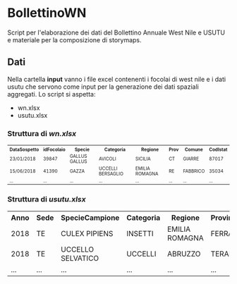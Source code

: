 # BollettinoWN
Script per l'elaborazione dei dati del Bollettino Annuale West Nile e USUTU e materiale per la composizione di storymaps.

## Dati
Nella cartella **input** vanno i file excel contenenti i focolai di west nile e i dati usutu che servono come input per la generazione dei dati spaziali aggregati.
Lo script si aspetta:
  * wn.xlsx
  * usutu.xlsx

### Struttura di *wn.xlsx*
<table style="font-size:10px">
  <tr>
    <th>DataSospetto</th>
    <th>idFocolaio</th>
    <th>Specie</th>
    <th>Categoria</th>
    <th>Regione</th>
    <th>Prov</th>
    <th>Comune</th>
    <th>CodIstat</th>
  </tr>
  <tr>
    <td>23/01/2018</td>
    <td>39847</td>
    <td>GALLUS GALLUS</td>
    <td>AVICOLI</td>
    <td>SICILIA</td>
    <td>CT</td>
    <td>GIARRE</td>
    <td>87017</td>
  </tr>
  <tr>
    <td>15/06/2018</td>
    <td>41390</td>
    <td>GAZZA</td>
    <td>UCCELLI BERSAGLIO</td>
    <td>EMILIA ROMAGNA</td>
    <td>RE</td>
    <td>FABBRICO</td>
    <td>35034</td>
  </tr>
  <tr>
    <td>...</td>
    <td>...</td>
    <td>...</td>
    <td>...</td>
    <td>...</td>
    <td>...</td>
    <td>...</td>
    <td>...</td>
  </tr>
</table>

### Struttura di *usutu.xlsx*
<table>
  <tr>
    <th>Anno</th>
    <th>Sede</th>
    <th>SpecieCampione</th>
    <th>Categoria</th>
    <th>Regione</th>
    <th>Provincia</th>
    <th>SiglaProvincia</th>
    <th>Comune</th>
    <th>CodIstat</th>
  </tr>
  <tr>
    <td>2018</td>
    <td>TE</td>
    <td>CULEX PIPIENS</td>
    <td>INSETTI</td>
    <td>EMILIA ROMAGNA</td>
    <td>FERRARA</td>
    <td>FE</td>
    <td>FERRARA</td>
    <td>38008</td>
  </tr>
  <tr>
    <td>2018</td>
    <td>TE</td>
    <td>UCCELLO SELVATICO</td>
    <td>UCCELLI</td>
    <td>ABRUZZO</td>
    <td>TERAMO</td>
    <td>TE</td>
    <td>TERAMO</td>
    <td>67041</td>
  </tr>
  <tr>
    <td>...</td>
    <td>...</td>
    <td>...</td>
    <td>...</td>
    <td>...</td>
    <td>...</td>
    <td>...</td>
    <td>...</td>
    <td>...</td>
  </tr>
</table>
